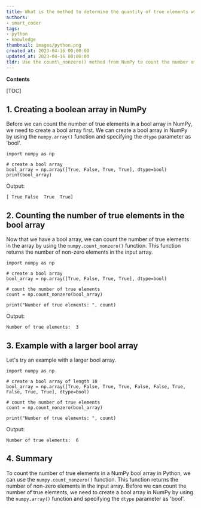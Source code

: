 ```yaml
---
title: What is the method to determine the quantity of true elements within a numpy boolean array?
authors:
- smart_coder
tags:
- python
- knowledge
thumbnail: images/python.png
created_at: 2023-04-16 00:00:00
updated_at: 2023-04-16 00:00:00
tldr: Use the count\_nonzero() method from NumPy to count the number of true elements in a bool array.
---
```


**Contents**

[TOC]

## 1. Creating a boolean array in NumPy

Before we can count the number of true elements in a bool array in NumPy, we need to create a bool array first. We can create a bool array in NumPy by using the `numpy.array()` function and specifying the `dtype` parameter as 'bool'. 

```
import numpy as np

# create a bool array
bool_array = np.array([True, False, True, True], dtype=bool)
print(bool_array)
```
Output:
```
[ True False  True  True]
```

## 2. Counting the number of true elements in the bool array

Now that we have a bool array, we can count the number of true elements in the array by using the `numpy.count_nonzero()` function. This function returns the number of non-zero elements in the input array.

```
import numpy as np

# create a bool array
bool_array = np.array([True, False, True, True], dtype=bool)

# count the number of true elements
count = np.count_nonzero(bool_array)

print("Number of true elements: ", count)
```

Output:
```
Number of true elements:  3
```

## 3. Example with a larger bool array

Let's try an example with a larger bool array.

```
import numpy as np

# create a bool array of length 10
bool_array = np.array([True, False, True, True, False, False, True, False, True, True], dtype=bool)

# count the number of true elements
count = np.count_nonzero(bool_array)

print("Number of true elements: ", count)
```

Output:
```
Number of true elements:  6
```

## 4. Summary

To count the number of true elements in a NumPy bool array in Python, we can use the `numpy.count_nonzero()` function. This function returns the number of non-zero elements in the input array. Before we can count the number of true elements, we need to create a bool array in NumPy by using the `numpy.array()` function and specifying the `dtype` parameter as 'bool'.
